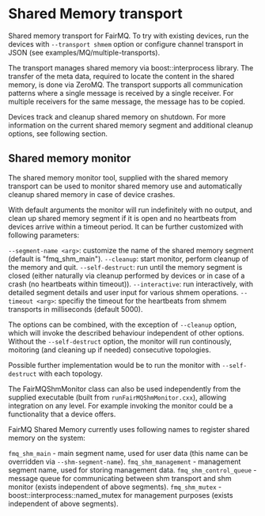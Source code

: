 # Shared Memory transport

Shared memory transport for FairMQ. To try with existing devices, run the devices with `--transport shmem` option or configure channel transport in JSON (see examples/MQ/multiple-transports).

The transport manages shared memory via boost::interprocess library. The transfer of the meta data, required to locate the content in the shared memory, is done via ZeroMQ. The transport supports all communication patterns where a single message is received by a single receiver. For multiple receivers for the same message, the message has to be copied.

Devices track and cleanup shared memory on shutdown. For more information on the current shared memory segment and additional cleanup options, see following section.

## Shared memory monitor

The shared memory monitor tool, supplied with the shared memory transport can be used to monitor shared memory use and automatically cleanup shared memory in case of device crashes.

With default arguments the monitor will run indefinitely with no output, and clean up shared memory segment if it is open and no heartbeats from devices arrive within a timeout period. It can be further customized with following parameters:

  `--segment-name <arg>`: customize the name of the shared memory segment (default is "fmq_shm_main").
  `--cleanup`: start monitor, perform cleanup of the memory and quit.
  `--self-destruct`: run until the memory segment is closed (either naturally via cleanup performed by devices or in case of a crash (no heartbeats within timeout)).
  `--interactive`: run interactively, with detailed segment details and user input for various shmem operations.
  `--timeout <arg>`: specifiy the timeout for the heartbeats from shmem transports in milliseconds (default 5000).

The options can be combined, with the exception of `--cleanup` option, which will invoke the described behaviour independent of other options.
Without the `--self-destruct` option, the monitor will run continously, moitoring (and cleaning up if needed) consecutive topologies.

Possible further implementation would be to run the monitor with `--self-destruct` with each topology.

The FairMQShmMonitor class can also be used independently from the supplied executable (built from `runFairMQShmMonitor.cxx`), allowing integration on any level. For example invoking the monitor could be a functionality that a device offers.

FairMQ Shared Memory currently uses following names to register shared memory on the system:

`fmq_shm_main` - main segment name, used for user data (this name can be overridden via `--shm-segment-name`).
`fmq_shm_management` - management segment name, used for storing management data.
`fmq_shm_control_queue` - message queue for communicating between shm transport and shm monitor (exists independent of above segments).
`fmq_shm_mutex` - boost::interprocess::named_mutex for management purposes (exists independent of above segments).
